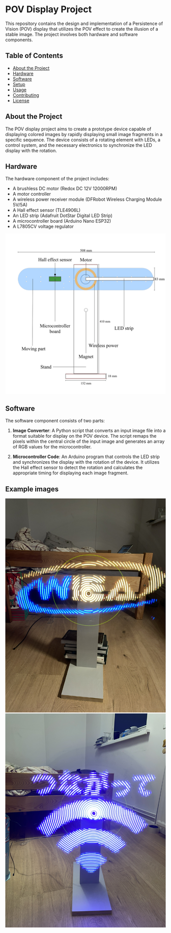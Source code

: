 # POV Display Project

This repository contains the design and implementation of a Persistence of Vision (POV) display that utilizes the POV effect to create the illusion of a stable image. The project involves both hardware and software components.

## Table of Contents

- [About the Project](#about-the-project)
- [Hardware](#hardware)
- [Software](#software)
- [Setup](#setup)
- [Usage](#usage)
- [Contributing](#contributing)
- [License](#license)

## About the Project

The POV display project aims to create a prototype device capable of displaying colored images by rapidly displaying small image fragments in a specific sequence. The device consists of a rotating element with LEDs, a control system, and the necessary electronics to synchronize the LED display with the rotation.

## Hardware

The hardware component of the project includes:

- A brushless DC motor (Redox DC 12V 12000RPM)
- A motor controller
- A wireless power receiver module (DFRobot Wireless Charging Module 5V/5A)
- A Hall effect sensor (TLE4906L)
- An LED strip (Adafruit DotStar Digital LED Strip)
- A microcontroller board (Arduino Nano ESP32)
- A L7805CV voltage regulator

![display hardware diagram](https://github.com/fchmielewski/POVDisplay/blob/main/diagram.png)

## Software

The software component consists of two parts:

1. **Image Converter**: A Python script that converts an input image file into a format suitable for display on the POV device. The script remaps the pixels within the central circle of the input image and generates an array of RGB values for the microcontroller.

2. **Microcontroller Code**: An Arduino program that controls the LED strip and synchronizes the display with the rotation of the device. It utilizes the Hall effect sensor to detect the rotation and calculates the appropriate timing for displaying each image fragment.

## Example images
![demo image 1](https://github.com/fchmielewski/POVDisplay/blob/main/demo_images/demo1.jpeg)
![demo image 2](https://github.com/fchmielewski/POVDisplay/blob/main/demo_images/demo2.jpeg)
